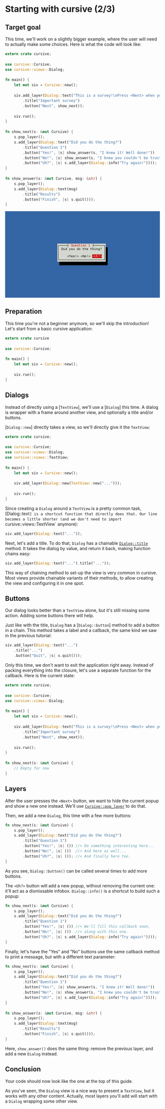 # Starting with cursive (2/3)

## Target goal

This time, we'll work on a slightly bigger example, where the user will need to
actually make some choices. Here is what the code will look like:

```rust
extern crate cursive;

use cursive::Cursive;
use cursive::views::Dialog;

fn main() {
    let mut siv = Cursive::new();

    siv.add_layer(Dialog::text("This is a survey!\nPress <Next> when you're ready.")
        .title("Important survey")
        .button("Next", show_next));

    siv.run();
}

fn show_next(s: &mut Cursive) {
    s.pop_layer();
    s.add_layer(Dialog::text("Did you do the thing?")
        .title("Question 1")
        .button("Yes!", |s| show_answer(s, "I knew it! Well done!"))
        .button("No!", |s| show_answer(s, "I knew you couldn't be trusted!"))
        .button("Uh?", |s| s.add_layer(Dialog::info("Try again!"))));
}

fn show_answer(s: &mut Cursive, msg: &str) {
    s.pop_layer();
    s.add_layer(Dialog::text(msg)
        .title("Results")
        .button("Finish", |s| s.quit()));
}
```

![Tutorial 2 goal](./tutorial_2.png)

## Preparation

This time you're not a beginner anymore, so we'll skip the introduction!
Let's start from a basic cursive application:

```rust
extern crate cursive

use cursive::Cursive;

fn main() {
    let mut siv = Cursive::new();

    siv.run();
}
```

## Dialogs

Instead of directly using a [`TextView`], we'll use a [`Dialog`] this time.
A dialog is wrapper with a frame around another view, and optionally a title
and/or buttons.

[`Dialog::new`] directly takes a view, so we'll directly give it the
`TextView`:

```rust
extern crate cursive;

use cursive::Cursive;
use cursive::views::Dialog;
use cursive::views::TextView;

fn main() {
    let mut siv = Cursive::new();

    siv.add_layer(Dialog::new(TextView::new("...")));

    siv.run();
}
```

Since creating a `Dialog` around a `TextView` is a pretty common task,
[Dialog::text`] is a shortcut function that directly does that. Our line
becomes a little shorter (and we don't need to import
`cursive::views::TextView` anymore):

```rust
siv.add_layer(Dialog::text("..."));
```

Next, let's add a title. To do that, `Dialog` has a chainable [`Dialog::title`]
method. It takes the dialog by value, and return it back, making function
chains easy:

```rust
siv.add_layer(Dialog::text("...").title("..."));
```

This way of chaining method to set-up the view is very common in cursive. Most
views provide chainable variants of their methods, to allow creating the view
and configuring it in one spot.

[`Dialog::title`]: http://gyscos.github.io/Cursive/cursive/views/struct.Dialog.html#method.title

## Buttons

Our dialog looks better than a `TextView` alone, but it's still missing some
action. Adding some buttons there will help.

Just like with the title, `Dialog` has a [`Dialog::button`] method to add a
button in a chain. This method takes a label and a callback, the same kind
we saw in the previous tutorial:

```rust
siv.add_layer(Dialog::text("...")
    .title("...")
    .button("Quit", |s| s.quit()));
```

Only this time, we don't want to exit the application right away. Instead of
packing everything into the closure, let's use a separate function for the
callback. Here is the current state:

```rust
extern crate cursive;

use cursive::Cursive;
use cursive::views::Dialog;

fn main() {
    let mut siv = Cursive::new();

    siv.add_layer(Dialog::text("This is a survey!\nPress <Next> when you're ready.")
        .title("Important survey")
        .button("Next", show_next));

    siv.run();
}

fn show_next(s: &mut Cursive) {
    // Empty for now
}
```

## Layers

After the user presses the `<Next>` button, we want to hide the current popup
and show a new one instead. We'll use [`Cursive::pop_layer`] to do that.

Then, we add a new `Dialog`, this time with a few more buttons:

```rust
fn show_next(s: &mut Cursive) {
    s.pop_layer();
    s.add_layer(Dialog::text("Did you do the thing?")
        .title("Question 1")
        .button("Yes!", |s| ()) //< Do something interesting here...
        .button("No!", |s| ())  //< And here as well...
        .button("Uh?", |s| ()); //< And finally here too.
}
```

As you see, `Dialog::button()` can be called several times to add more buttons.

The `<Uh?>` button will add a new popup, without removing the current one:
it'll act as a dismissable infobox. `Dialog::info()` is a shortcut to build
such a popup:

```rust
fn show_next(s: &mut Cursive) {
    s.pop_layer();
    s.add_layer(Dialog::text("Did you do the thing?")
        .title("Question 1")
        .button("Yes!", |s| ()) //< We'll fill this callback soon,
        .button("No!", |s| ())  //< along with this one.
        .button("Uh?", |s| s.add_layer(Dialog::info("Try again!"))));
}
```

Finally, let's have the "Yes" and "No" buttons use the same callback method to
print a message, but with a different text parameter:

```rust
fn show_next(s: &mut Cursive) {
    s.pop_layer();
    s.add_layer(Dialog::text("Did you do the thing?")
        .title("Question 1")
        .button("Yes!", |s| show_answer(s, "I knew it! Well done!"))
        .button("No!", |s| show_answer(s, "I knew you couldn't be trusted!"))
        .button("Uh?", |s| s.add_layer(Dialog::info("Try again!"))));
}

fn show_answer(s: &mut Cursive, msg: &str) {
    s.pop_layer();
    s.add_layer(Dialog::text(msg)
        .title("Results")
        .button("Finish", |s| s.quit()));
}
```

Here, `show_answer()` does the same thing: remove the previous layer, and add
a new `Dialog` instead.

[`Cursive::pop_layer`]: http://gyscos.github.io/Cursive/cursive/struct.Cursive.html#method.pop_layer

## Conclusion

Your code should now look like the one at the top of this guide.

As you've seen, the `Dialog` view is a nice way to present a `TextView`, but it
works with any other content. Actually, most layers you'll add will start with
a `Dialog` wrapping some other view.
